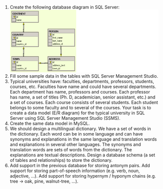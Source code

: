 1.	Create the following database diagram in SQL Server:
![Screenshot](https://github.com/madbadPi/TelerikAcademy/blob/master/DB/DataModelingAndERDiagrams/problem1.png)
2.	Fill some sample data in the tables with SQL Server Management Studio.
3.	Typical universities have: faculties, departments, professors, students, courses, etc. Faculties have name and could have several departments. Each department has name, professors and courses. Each professor has name, a set of titles (Ph. D, academician, senior assistant, etc.) and a set of courses. Each course consists of several students. Each student belongs to some faculty and to several of the courses. Your task is to create a data model (E/R diagram) for the typical university in SQL Server using SQL Server Management Studio (SSMS).
4.	Create the same data model in MySQL.
5.	We should design a multilingual dictionary. We have a set of words in the dictionary.
	Each word can be in some language and can have synonyms and explanations in the same language and translation words and explanations in several other languages.
	The synonyms and translation words are sets of words from the dictionary. The explanations are textual descriptions.
	Design a database schema (a set of tables and relationships) to store the dictionary.
6.	Add support in the previous database for storing antonym pairs.
	Add support for storing part-of-speech information (e.g. verb, noun, adjective, …).
	Add support for storing hypernym / hyponym chains (e.g. tree -> oak, pine, walnut-tree, …).

